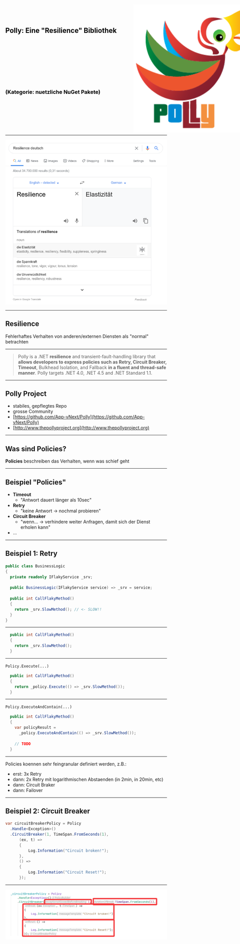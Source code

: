 <h2 style="position: absolute; top: 100px; color: #000; text-transform: none;">Polly: Eine "Resilience" Bibliothek</h2>
<h3 style="position: absolute; top: 300px; color: #000; text-transform: none;">(Kategorie: nuetzliche NuGet Pakete)</h3>

<img src="./images/Polly-Logo.png" class="borderless" style="position: relative; top: 10px; right: -400px; height: 400px">

<div style="position: absolute; top: 520px; right: -150px; color: #ccc; text-transform: none; text-align: right" class="my-shadow">
</br><i class="fa fa-calendar" aria-hidden="true"></i>&nbsp;2020-06-22
</div>

<div style="position: absolute; top: 520px; left: -145px; color: #ccc; text-transform: none; text-align: right" class="my-shadow">
    <ul style="list-style: none;">
        <li>Patrick Drechsler</li>
        <li>Redheads Ltd.</li>
    </ul>
</div>

---

![resilience-meaning](images/resilience-translation-de.png)

---

## Resilience

Fehlerhaftes Verhalten von anderen/externen Diensten als "normal" betrachten

---

> Polly is a .NET **resilience** and transient-fault-handling library that **allows developers to express policies such as Retry, Circuit Breaker, Timeout**, Bulkhead Isolation, and Fallback **in a fluent and thread-safe manner**. Polly targets .NET 4.0, .NET 4.5 and .NET Standard 1.1.

---

## Polly Project

- stabiles, gepflegtes Repo
- grosse Community
- [https://github.com/App-vNext/Polly](https://github.com/App-vNext/Polly)
- [http://www.thepollyproject.org](http://www.thepollyproject.org)

---

## Was sind Policies?

**Policies** beschreiben das Verhalten, wenn was schief geht

---

## Beispiel "Policies"

- **Timeout**
  - "Antwort dauert länger als 10sec"
- **Retry**
  - "keine Antwort -> nochmal probieren"
- **Circuit Breaker**
  - "wenn... -> verhindere weiter Anfragen, damit sich der Dienst erholen kann"
- ...

---

## Beispiel 1: Retry

```csharp
public class BusinessLogic
{
  private readonly IFlakyService _srv;

  public BusinessLogic(IFlakyService service) => _srv = service;

  public int CallFlakyMethod() 
  {
    return _srv.SlowMethod(); // <- SLOW!!
  }
}
```

---

```csharp
  public int CallFlakyMethod() 
  {
    return _srv.SlowMethod();
  }
```

---

`Policy.Execute(...)`

```csharp
  public int CallFlakyMethod() 
  {
    return _policy.Execute(() => _srv.SlowMethod());
  }
```

---

`Policy.ExecuteAndContain(...)`

```csharp
  public int CallFlakyMethod() 
  {
    var policyResult = 
      _policy.ExecuteAndContain(() => _srv.SlowMethod());

    // TODO
  }
```

---

Policies koennen sehr feingranular definiert werden, z.B.:

- erst: 3x Retry
- dann: 2x Retry mit logarithmischen Abstaenden (in 2min, in 20min, etc)
- dann: Circuit Braker
- dann: Failover

---

## Beispiel 2: Circuit Breaker

```csharp
var circuitBreakerPolicy = Policy
  .Handle<Exception>()
  .CircuitBreaker(1, TimeSpan.FromSeconds(1),
      (ex, t) =>
      {
          Log.Information("Circuit broken!");
      },
      () =>
      {
          Log.Information("Circuit Reset!");
      });
```

---

![screenshot-circuit-breaker](images/screenshot-circuit-breaker.png)
